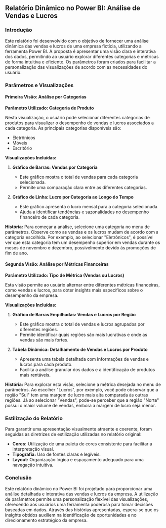 ## Relatório Dinâmico no Power BI: Análise de Vendas e Lucros

### Introdução

Este relatório foi desenvolvido com o objetivo de fornecer uma análise dinâmica das vendas e lucros de uma empresa fictícia, utilizando a ferramenta Power BI. A proposta é apresentar uma visão clara e interativa dos dados, permitindo ao usuário explorar diferentes categorias e métricas de forma intuitiva e eficiente. Os parâmetros foram criados para facilitar a personalização das visualizações de acordo com as necessidades do usuário.

### Parâmetros e Visualizações

#### Primeira Visão: Análise por Categorias

**Parâmetro Utilizado: Categoria de Produto**

Nesta visualização, o usuário pode selecionar diferentes categorias de produtos para visualizar o desempenho de vendas e lucros associados a cada categoria. As principais categorias disponíveis são:

- Eletrônicos
- Móveis
- Escritório

**Visualizações Incluídas:**

1. **Gráfico de Barras: Vendas por Categoria**
   - Este gráfico mostra o total de vendas para cada categoria selecionada. 
   - Permite uma comparação clara entre as diferentes categorias.

2. **Gráfico de Linha: Lucro por Categoria ao Longo do Tempo**
   - Este gráfico apresenta o lucro mensal para a categoria selecionada.
   - Ajuda a identificar tendências e sazonalidades no desempenho financeiro de cada categoria.

**História:**
Para começar a análise, selecione uma categoria no menu de parâmetros. Observe como as vendas e os lucros mudam de acordo com a categoria escolhida. Por exemplo, ao selecionar "Eletrônicos", é possível ver que esta categoria tem um desempenho superior em vendas durante os meses de novembro e dezembro, possivelmente devido às promoções de fim de ano.

#### Segunda Visão: Análise por Métricas Financeiras

**Parâmetro Utilizado: Tipo de Métrica (Vendas ou Lucros)**

Esta visão permite ao usuário alternar entre diferentes métricas financeiras, como vendas e lucros, para obter insights mais específicos sobre o desempenho da empresa.

**Visualizações Incluídas:**

1. **Gráfico de Barras Empilhadas: Vendas e Lucros por Região**
   - Este gráfico mostra o total de vendas e lucros agrupados por diferentes regiões.
   - Permite identificar quais regiões são mais lucrativas e onde as vendas são mais fortes.

2. **Tabela Dinâmica: Detalhamento de Vendas e Lucros por Produto**
   - Apresenta uma tabela detalhada com informações de vendas e lucros para cada produto.
   - Facilita a análise granular dos dados e a identificação de produtos mais rentáveis.

**História:**
Para explorar esta visão, selecione a métrica desejada no menu de parâmetros. Ao escolher "Lucros", por exemplo, você pode observar que a região "Sul" tem uma margem de lucro mais alta comparada às outras regiões. Já ao selecionar "Vendas", pode-se perceber que a região "Norte" possui o maior volume de vendas, embora a margem de lucro seja menor.

### Estilização do Relatório

Para garantir uma apresentação visualmente atraente e coerente, foram seguidas as diretrizes de estilização utilizadas no relatório original:

- **Cores:** Utilização de uma paleta de cores consistente para facilitar a interpretação visual.
- **Tipografia:** Uso de fontes claras e legíveis.
- **Layout:** Organização lógica e espaçamento adequado para uma navegação intuitiva.

### Conclusão

Este relatório dinâmico no Power BI foi projetado para proporcionar uma análise detalhada e interativa das vendas e lucros da empresa. A utilização de parâmetros permite uma personalização flexível das visualizações, oferecendo aos usuários uma ferramenta poderosa para tomar decisões baseadas em dados. Através das histórias apresentadas, espera-se que os insights obtidos auxiliem na identificação de oportunidades e no direcionamento estratégico da empresa.

